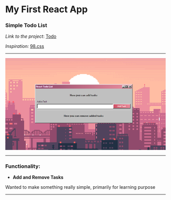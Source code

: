 #  My First React App

### Simple Todo List

*Link to the project*: [Todo](https://sabanovics.com/Todo/)

*Inspiration:* [98.css](https://jdan.github.io/98.css/)
 ___
![Code For Food](https://raw.githubusercontent.com/SeadSabanovic/First-React-App/main/First-React-App.png)
___

### Functionality:
* **Add and Remove Tasks**

Wanted to make something really simple, primarily for learning purpose
___


